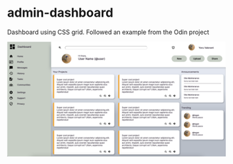 # admin-dashboard

Dashboard using CSS grid. Followed an example from the Odin project

![alt text](main.png)